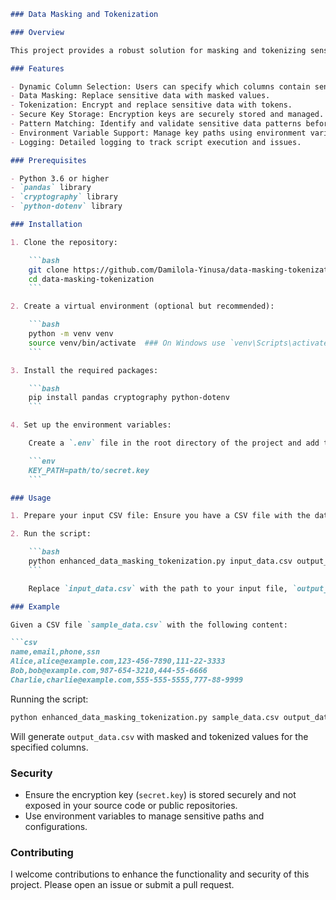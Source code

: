 ```markdown
### Data Masking and Tokenization

### Overview

This project provides a robust solution for masking and tokenizing sensitive data in datasets using Python. The script utilizes the `pandas` library for data manipulation and the `cryptography` library for secure tokenization. The main goal is to protect sensitive information in datasets before storing them in cloud databases or sharing them across different platforms.

### Features

- Dynamic Column Selection: Users can specify which columns contain sensitive data.
- Data Masking: Replace sensitive data with masked values.
- Tokenization: Encrypt and replace sensitive data with tokens.
- Secure Key Storage: Encryption keys are securely stored and managed.
- Pattern Matching: Identify and validate sensitive data patterns before processing.
- Environment Variable Support: Manage key paths using environment variables.
- Logging: Detailed logging to track script execution and issues.

### Prerequisites

- Python 3.6 or higher
- `pandas` library
- `cryptography` library
- `python-dotenv` library

### Installation

1. Clone the repository:

    ```bash
    git clone https://github.com/Damilola-Yinusa/data-masking-tokenization.git
    cd data-masking-tokenization
    ```

2. Create a virtual environment (optional but recommended):

    ```bash
    python -m venv venv
    source venv/bin/activate  ### On Windows use `venv\Scripts\activate`
    ```

3. Install the required packages:

    ```bash
    pip install pandas cryptography python-dotenv
    ```

4. Set up the environment variables:

    Create a `.env` file in the root directory of the project and add the following line (optional):

    ```env
    KEY_PATH=path/to/secret.key
    ```

### Usage

1. Prepare your input CSV file: Ensure you have a CSV file with the data you want to mask and tokenize.

2. Run the script:

    ```bash
    python enhanced_data_masking_tokenization.py input_data.csv output_data.csv email phone ssn --key_path=my_secret.key
    ```

    Replace `input_data.csv` with the path to your input file, `output_data.csv` with the desired output file path, and `email phone ssn` with the columns you want to mask and tokenize. The `--key_path` argument is optional and can be omitted if you use the `.env` file.

### Example

Given a CSV file `sample_data.csv` with the following content:

```csv
name,email,phone,ssn
Alice,alice@example.com,123-456-7890,111-22-3333
Bob,bob@example.com,987-654-3210,444-55-6666
Charlie,charlie@example.com,555-555-5555,777-88-9999
```

Running the script:

```bash
python enhanced_data_masking_tokenization.py sample_data.csv output_data.csv email phone ssn
```

Will generate `output_data.csv` with masked and tokenized values for the specified columns.

### Security

- Ensure the encryption key (`secret.key`) is stored securely and not exposed in your source code or public repositories.
- Use environment variables to manage sensitive paths and configurations.

### Contributing

I welcome contributions to enhance the functionality and security of this project. Please open an issue or submit a pull request.


